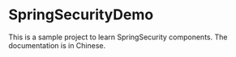 # SpringSecurityDemo
This is a sample project to learn SpringSecurity components. The documentation is in Chinese.